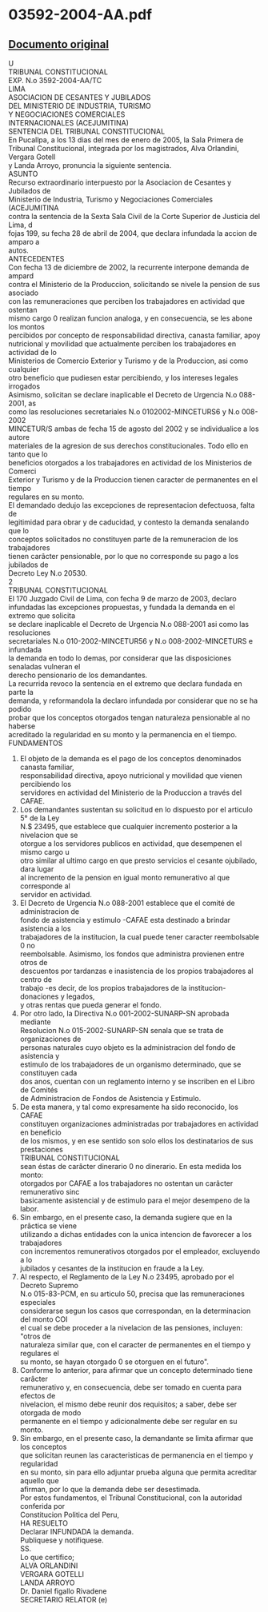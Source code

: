 
03592-2004-AA.pdf
=================
  
[Documento original](https://tc.gob.pe/jurisprudencia/2005/03592-2004-AA.pdf)  
---  
U  
TRIBUNAL CONSTITUCIONAL  
EXP. N.o 3592-2004-AA/TC  
LIMA  
ASOCIACION DE CESANTES Y JUBILADOS  
DEL MINISTERIO DE INDUSTRIA, TURISMO  
Y NEGOCIACIONES COMERCIALES  
INTERNACIONALES (ACEJUMITINA)  
SENTENCIA DEL TRIBUNAL CONSTITUCIONAL  
En Pucallpa, a los 13 dias del mes de enero de 2005, la Sala Primera de  
Tribunal Constitucional, integrada por los magistrados, Alva Orlandini, Vergara Gotell  
y Landa Arroyo, pronuncia la siguiente sentencia.  
ASUNTO  
Recurso extraordinario interpuesto por la Asociacion de Cesantes y Jubilados de  
Ministerio de Industria, Turismo y Negociaciones Comerciales (ACEJUMITINA  
contra la sentencia de la Sexta Sala Civil de la Corte Superior de Justicia del Lima, d  
fojas 199, su fecha 28 de abril de 2004, que declara infundada la accion de amparo a  
autos.  
ANTECEDENTES  
Con fecha 13 de diciembre de 2002, la recurrente interpone demanda de ampard  
contra el Ministerio de la Produccion, solicitando se nivele la pension de sus asociado  
con las remuneraciones que perciben los trabajadores en actividad que ostentan  
mismo cargo 0 realizan funcion analoga, y en consecuencia, se les abone los montos  
percibidos por concepto de responsabilidad directiva, canasta familiar, apoy  
nutricional y movilidad que actualmente perciben los trabajadores en actividad de lo  
Ministerios de Comercio Exterior y Turismo y de la Produccion, asi como cualquier  
otro beneficio que pudiesen estar percibiendo, y los intereses legales irrogados  
Asimismo, solicitan se declare inaplicable el Decreto de Urgencia N.o 088-2001, as  
como las resoluciones secretariales N.o 0102002-MINCETURS6 y N.o 008-2002  
MINCETUR/S ambas de fecha 15 de agosto del 2002 y se individualice a los autore  
materiales de la agresion de sus derechos constitucionales. Todo ello en tanto que lo  
beneficios otorgados a los trabajadores en actividad de los Ministerios de Comerci  
Exterior y Turismo y de la Produccion tienen caracter de permanentes en el tiempo  
regulares en su monto.  
El demandado dedujo las excepciones de representacion defectuosa, falta de  
legitimidad para obrar y de caducidad, y contesto la demanda senalando que lo  
conceptos solicitados no constituyen parte de la remuneracion de los trabajadores  
tienen carâcter pensionable, por lo que no corresponde su pago a los jubilados de  
Decreto Ley N.o 20530.  
2  
TRIBUNAL CONSTITUCIONAL  
El 170 Juzgado Civil de Lima, con fecha 9 de marzo de 2003, declaro  
infundadas las excepciones propuestas, y fundada la demanda en el extremo que solicita  
se declare inaplicable el Decreto de Urgencia N.o 088-2001 asi como las resoluciones  
secretariales N.o 010-2002-MINCETUR56 y N.o 008-2002-MINCETURS e infundada  
la demanda en todo lo demas, por considerar que las disposiciones senaladas vulneran el  
derecho pensionario de los demandantes.  
La recurrida revoco la sentencia en el extremo que declara fundada en parte la  
demanda, y reformandola la declaro infundada por considerar que no se ha podido  
probar que los conceptos otorgados tengan naturaleza pensionable al no haberse  
acreditado la regularidad en su monto y la permanencia en el tiempo.  
FUNDAMENTOS  
1. El objeto de la demanda es el pago de los conceptos denominados canasta familiar,  
responsabilidad directiva, apoyo nutricional y movilidad que vienen percibiendo los  
servidores en actividad del Ministerio de la Produccion a través del CAFAE.  
2. Los demandantes sustentan su solicitud en lo dispuesto por el articulo 5° de la Ley  
N.$ 23495, que establece que cualquier incremento posterior a la nivelacion que se  
otorgue a los servidores publicos en actividad, que desempenen el mismo cargo u  
otro similar al ultimo cargo en que presto servicios el cesante ojubilado, dara lugar  
al incremento de la pension en igual monto remunerativo al que corresponde al  
servidor en actividad.  
3. El Decreto de Urgencia N.o 088-2001 establece que el comité de administracion de  
fondo de asistencia y estimulo -CAFAE esta destinado a brindar asistencia a los  
trabajadores de la institucion, la cual puede tener caracter reembolsable 0 no  
reembolsable. Asimismo, los fondos que administra provienen entre otros de  
descuentos por tardanzas e inasistencia de los propios trabajadores al centro de  
trabajo -es decir, de los propios trabajadores de la institucion- donaciones y legados,  
y otras rentas que pueda generar el fondo.  
4. Por otro lado, la Directiva N.o 001-2002-SUNARP-SN aprobada mediante  
Resolucion N.o 015-2002-SUNARP-SN senala que se trata de organizaciones de  
personas naturales cuyo objeto es la administracion del fondo de asistencia y  
estimulo de los trabajadores de un organismo determinado, que se constituyen cada  
dos anos, cuentan con un reglamento interno y se inscriben en el Libro de Comités  
de Administracion de Fondos de Asistencia y Estimulo.  
5. De esta manera, y tal como expresamente ha sido reconocido, los CAFAE  
constituyen organizaciones administradas por trabajadores en actividad en beneficio  
de los mismos, y en ese sentido son solo ellos los destinatarios de sus prestaciones  
TRIBUNAL CONSTITUCIONAL  
sean éstas de carâcter dinerario 0 no dinerario. En esta medida los monto:  
otorgados por CAFAE a los trabajadores no ostentan un carâcter remunerativo sinc  
basicamente asistencial y de estimulo para el mejor desempeno de la labor.  
6. Sin embargo, en el presente caso, la demanda sugiere que en la prâctica se viene  
utilizando a dichas entidades con la unica intencion de favorecer a los trabajadores  
con incrementos remunerativos otorgados por el empleador, excluyendo a lo  
jubilados y cesantes de la institucion en fraude a la Ley.  
7. Al respecto, el Reglamento de la Ley N.o 23495, aprobado por el Decreto Supremo  
N.o 015-83-PCM, en su articulo 50, precisa que las remuneraciones especiales  
considerarse segun los casos que correspondan, en la determinacion del monto COI  
el cual se debe proceder a la nivelacion de las pensiones, incluyen: "otros de  
naturaleza similar que, con el caracter de permanentes en el tiempo y regulares el  
su monto, se hayan otorgado 0 se otorguen en el futuro".  
8. Conforme lo anterior, para afirmar que un concepto determinado tiene carâcter  
remunerativo y, en consecuencia, debe ser tomado en cuenta para efectos de  
nivelacion, el mismo debe reunir dos requisitos; a saber, debe ser otorgada de modo  
permanente en el tiempo y adicionalmente debe ser regular en su monto.  
9. Sin embargo, en el presente caso, la demandante se limita afirmar que los conceptos  
que solicitan reunen las caracteristicas de permanencia en el tiempo y regularidad  
en su monto, sin para ello adjuntar prueba alguna que permita acreditar aquello que  
afirman, por lo que la demanda debe ser desestimada.  
Por estos fundamentos, el Tribunal Constitucional, con la autoridad conferida por  
Constitucion Politica del Peru,  
HA RESUELTO  
Declarar INFUNDADA la demanda.  
Publiquese y notifiquese.  
SS.  
Lo que certifico;  
ALVA ORLANDINI  
VERGARA GOTELLI  
LANDA ARROYO  
Dr. Daniel figallo Rivadene  
SECRETARIO RELATOR (e)